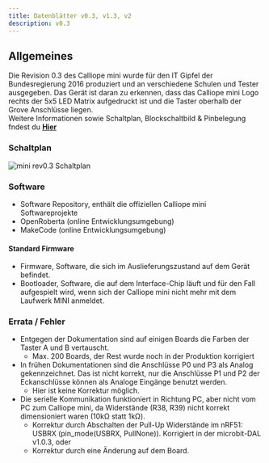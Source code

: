 ```yaml
---
title: Datenblätter v0.3, v1.3, v2
description: v0.3
---
```


<script>
import MiniRevSchaltplan from '$img/datenblaetter/Calliope mini rev0.3.3_schaltplan.png';
</script> 

## Allgemeines

Die Revision 0.3 des Calliope mini wurde für den IT Gipfel der Bundesregierung 2016 produziert und an verschiedene Schulen und Tester ausgegeben. Das Gerät ist daran zu erkennen, dass das Calliope mini Logo rechts der 5x5 LED Matrix aufgedruckt ist und die Taster oberhalb der Grove Anschlüsse liegen.  
Weitere Informationen sowie Schaltplan, Blockschaltbild & Pinbelegung fndest du **[Hier](https://calliope-mini.github.io/v03.html)** 

### Schaltplan

<img src={MiniRevSchaltplan} alt="mini rev0.3 Schaltplan" />

### Software

- Software Repository, enthält die offiziellen Calliope mini Softwareprojekte
- OpenRoberta (online Entwicklungsumgebung)
- MakeCode (online Entwicklungsumgebung)

#### Standard Firmware

- Firmware, Software, die sich im Auslieferungszustand auf dem Gerät befindet.
- Bootloader, Software, die auf dem Interface-Chip läuft und für den Fall aufgespielt wird, wenn sich der Calliope mini nicht mehr mit dem Laufwerk MINI anmeldet.

### Errata / Fehler

- Entgegen der Dokumentation sind auf einigen Boards die Farben der Taster A und B vertauscht.
    - Max. 200 Boards, der Rest wurde noch in der Produktion korrigiert
- In frühen Dokumentationen sind die Anschlüsse P0 und P3 als Analog gekennzeichnet. Das ist nicht korrekt, nur die Anschlüsse P1 und P2 der Eckanschlüsse können als Analoge Eingänge benutzt werden.
    - Hier ist keine Korrektur möglich.
- Die serielle Kommunikation funktioniert in Richtung PC, aber nicht vom PC zum Calliope mini, da Widerstände (R38, R39) nicht korrekt dimensioniert waren (10kΩ statt 1kΩ).
    - Korrektur durch Abschalten der Pull-Up Widerstände im nRF51: USBRX (pin_mode(USBRX, PullNone)). Korrigiert in der microbit-DAL v1.0.3, oder
    - Korrektur durch eine Änderung auf dem Board.